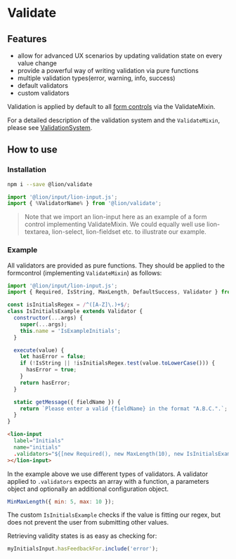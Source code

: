 # Validate

[//]: # 'AUTO INSERT HEADER PREPUBLISH'

## Features

- allow for advanced UX scenarios by updating validation state on every value change
- provide a powerful way of writing validation via pure functions
- multiple validation types(error, warning, info, success)
- default validators
- custom validators

Validation is applied by default to all [form controls](../field/docs/FormFundaments.md) via the
ValidateMixin.

For a detailed description of the validation system and the `ValidateMixin`, please see [ValidationSystem](./docs/ValidationSystem.md).

## How to use

### Installation

```sh
npm i --save @lion/validate
```

```js
import '@lion/input/lion-input.js';
import { %ValidatorName% } from '@lion/validate';
```

> Note that we import an lion-input here as an example of a form control implementing ValidateMixin.
> We could equally well use lion-textarea, lion-select, lion-fieldset etc. to illustrate our example.

### Example

All validators are provided as pure functions. They should be applied to the formcontrol (implementing
`ValidateMixin`) as follows:

```js
import '@lion/input/lion-input.js';
import { Required, IsString, MaxLength, DefaultSuccess, Validator } from '@lion/validate';

const isInitialsRegex = /^([A-Z]\.)+$/;
class IsInitialsExample extends Validator {
  constructor(...args) {
    super(...args);
    this.name = 'IsExampleInitials';
  }

  execute(value) {
    let hasError = false;
    if (!IsString || !isInitialsRegex.test(value.toLowerCase())) {
      hasError = true;
    }
    return hasError;
  }

  static getMessage({ fieldName }) {
    return `Please enter a valid {fieldName} in the format "A.B.C.".`;
  }
}
```

```html
<lion-input
  label="Initials"
  name="initials"
  .validators="${[new Required(), new MaxLength(10), new IsInitialsExample(null, { type: 'warning' }), new DefaultSuccess()]}"
></lion-input>
```

In the example above we use different types of validators.
A validator applied to `.validators` expects an array with a function, a parameters object and
optionally an additional configuration object.

```js
MinMaxLength({ min: 5, max: 10 });
```

The custom `IsInitialsExample` checks if the value is fitting our regex, but does not prevent the user from submitting other values.

Retrieving validity states is as easy as checking for:

```js
myInitialsInput.hasFeedbackFor.include('error');
```
